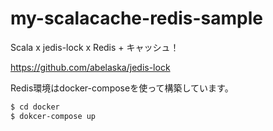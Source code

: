 # my-scalacache-redis-sample

Scala x jedis-lock x Redis + キャッシュ！

https://github.com/abelaska/jedis-lock

Redis環境はdocker-composeを使って構築しています。

```sh
$ cd docker
$ dokcer-compose up
```
